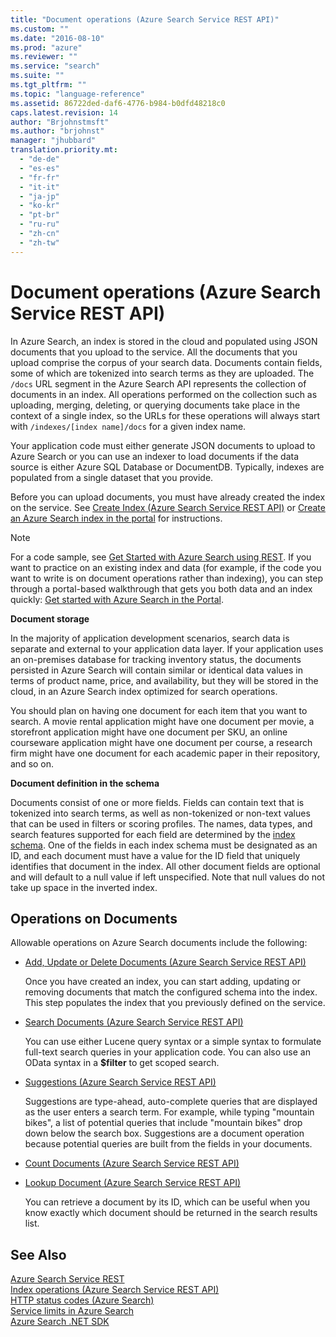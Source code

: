 ```yaml
---
title: "Document operations (Azure Search Service REST API)"
ms.custom: ""
ms.date: "2016-08-10"
ms.prod: "azure"
ms.reviewer: ""
ms.service: "search"
ms.suite: ""
ms.tgt_pltfrm: ""
ms.topic: "language-reference"
ms.assetid: 86722ded-daf6-4776-b984-b0dfd48218c0
caps.latest.revision: 14
author: "Brjohnstmsft"
ms.author: "brjohnst"
manager: "jhubbard"
translation.priority.mt: 
  - "de-de"
  - "es-es"
  - "fr-fr"
  - "it-it"
  - "ja-jp"
  - "ko-kr"
  - "pt-br"
  - "ru-ru"
  - "zh-cn"
  - "zh-tw"
---
```

# Document operations (Azure Search Service REST API)
  In Azure Search, an index is stored in the cloud and populated using JSON documents that you upload to the service. All the documents that you upload comprise the corpus of your search data. Documents contain fields, some of which are tokenized into search terms as they are uploaded. The `/docs` URL segment in the Azure Search API represents the collection of documents in an index. All operations performed on the collection such as uploading, merging, deleting, or querying documents take place in the context of a single index, so the URLs for these operations will always start with `/indexes/[index name]/docs` for a given index name.  
  
 Your application code must either generate JSON documents to upload to Azure Search or you can use an indexer to load documents if the data source is either Azure SQL Database or DocumentDB. Typically, indexes are populated from a single dataset that you provide.  
  
 Before you can upload documents, you must have already created the index on the service. See [Create Index &#40;Azure Search Service REST API&#41;](../SearchServiceREST/create-index.md) or [Create an Azure Search index in the portal](https://azure.microsoft.com/documentation/articles/search-create-index-portal/) for instructions.  
  
> [!NOTE]  
>  For a code sample, see [Get Started with Azure Search using REST](https://github.com/Azure-Samples/search-rest-api-getting-started).  If you want to practice on an existing index and data (for example, if the code you want to write is on document operations rather than indexing), you can step through a portal-based walkthrough that gets you both data and an index quickly: [Get started with Azure Search in the Portal](https://azure.microsoft.com/en-us/documentation/articles/search-get-started-portal/).  
  
 **Document storage**  
  
 In the majority of application development scenarios, search data is separate and external to your application data layer. If your application uses an on-premises database for tracking inventory status, the documents persisted in Azure Search will contain similar or identical data values in terms of product name, price, and availability, but they will be stored in the cloud, in an Azure Search index optimized for search operations.  
  
 You should plan on having one document for each item that you want to search. A movie rental application might have one document per movie, a storefront application might have one document per SKU, an online courseware application might have one document per course, a research firm might have one document for each academic paper in their repository, and so on.  
  
 **Document definition in the schema**  
  
 Documents consist of one or more fields. Fields can contain text that is tokenized into search terms, as well as non-tokenized or non-text values that can be used in filters or scoring profiles. The names, data types, and search features supported for each field are determined by the [index schema](../SearchServiceREST/create-index.md). One of the fields in each index schema must be designated as an ID, and each document must have a value for the ID field that uniquely identifies that document in the index. All other document fields are optional and will default to a null value if left unspecified. Note that null values do not take up space in the inverted index.  
  
## Operations on Documents  
 Allowable operations on Azure Search documents include the following:  
  
-   [Add, Update or Delete Documents &#40;Azure Search Service REST API&#41;](../SearchServiceREST/addupdate-or-delete-documents.md)  
  
     Once you have created an index, you can start adding, updating or removing documents that match the configured schema into the index. This step populates the index that you previously defined on the service.  
  
-   [Search Documents &#40;Azure Search Service REST API&#41;](../SearchServiceREST/search-documents.md)  
  
     You can use either Lucene query syntax or a simple syntax to formulate full-text search queries in your application code. You can also use an OData syntax in a **$filter** to get scoped search.  
  
-   [Suggestions &#40;Azure Search Service REST API&#41;](../SearchServiceREST/suggestions.md)  
  
     Suggestions are type-ahead, auto-complete queries that are displayed as the user enters a search term. For example, while typing "mountain bikes", a list of potential queries that include "mountain bikes" drop down below the search box. Suggestions are a document operation because potential queries are built from the fields in your documents.  
  
-   [Count Documents &#40;Azure Search Service REST API&#41;](../SearchServiceREST/count-documents.md)  
  
-   [Lookup Document &#40;Azure Search Service REST API&#41;](../SearchServiceREST/lookup-document.md)  
  
     You can retrieve a document by its ID, which can be useful when you know exactly which document should be returned in the search results list.  
  
## See Also  
 [Azure Search Service REST](../SearchServiceREST/service-rest.md)   
 [Index operations &#40;Azure Search Service REST API&#41;](../SearchServiceREST/index-operations.md)   
 [HTTP status codes &#40;Azure Search&#41;](../SearchServiceREST/http-status-codes.md)   
 [Service limits in Azure Search](https://azure.microsoft.com/documentation/articles/search-limits-quotas-capacity/)   
 [Azure Search .NET SDK](https://msdn.microsoft.com/library/azure/dn951165.aspx)  
  
  